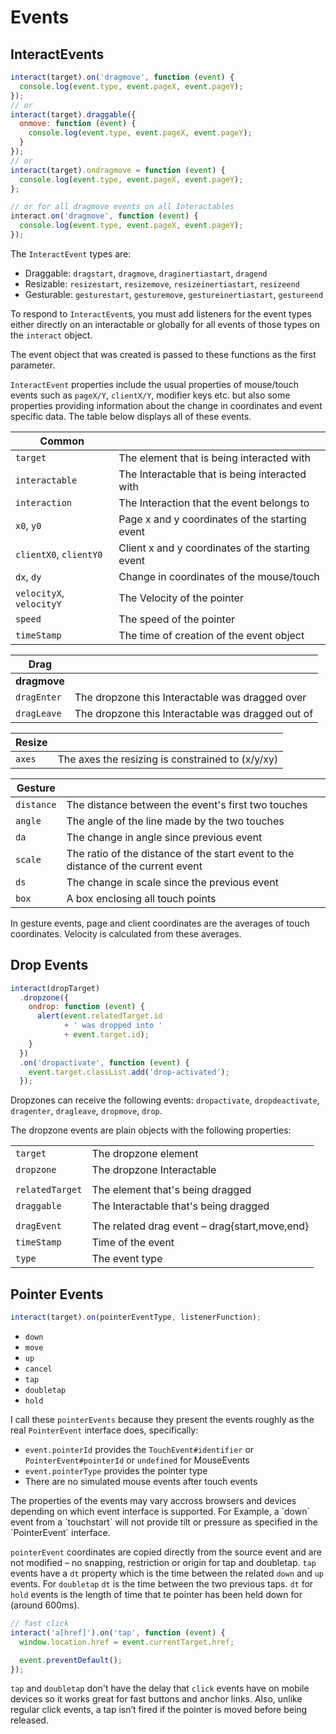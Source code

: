 Events
======

InteractEvents
--------------

``` javascript
interact(target).on('dragmove', function (event) {
  console.log(event.type, event.pageX, event.pageY);
});
// or
interact(target).draggable({
  onmove: function (event) {
    console.log(event.type, event.pageX, event.pageY);
  }
});
// or
interact(target).ondragmove = function (event) {
  console.log(event.type, event.pageX, event.pageY);
};

// or for all dragmove events on all Interactables
interact.on('dragmove', function (event) {
  console.log(event.type, event.pageX, event.pageY);
});
```

The `InteractEvent` types are:

 - Draggable: `dragstart`, `dragmove`, `draginertiastart`, `dragend`
 - Resizable: `resizestart`, `resizemove`, `resizeinertiastart`, `resizeend`
 - Gesturable: `gesturestart`, `gesturemove`, `gestureinertiastart`,
   `gestureend`

To respond to `InteractEvent`s, you must add listeners for the event types either
directly on an interactable or globally for all events of those types on the
`interact` object.

The event object that was created is passed to these functions as the first
parameter.

`InteractEvent` properties include the usual properties of mouse/touch events
such as `pageX/Y`, `clientX/Y`, modifier keys etc. but also some properties
providing information about the change in coordinates and event specific data.
The table below displays all of these events.

| Common                  |                                                   |
| ----------------------- | --------------------------------------------------|
| `target`                | The element that is being interacted with         |
| `interactable`          | The Interactable that is being interacted with    |
| `interaction`           | The Interaction that the event belongs to         |
| `x0`, `y0`              | Page x and y coordinates of the starting event    |
| `clientX0`, `clientY0`  | Client x and y coordinates of the starting event  |
| `dx`, `dy`              | Change in coordinates of the mouse/touch          |
| `velocityX`, `velocityY`| The Velocity of the pointer                       |
| `speed`                 | The speed of the pointer                          |
| `timeStamp`             | The time of creation of the event object          |

| Drag                    |                                                   |
| ----------------------- | --------------------------------------------------|
| **dragmove**            |                                                   |
| `dragEnter`             | The dropzone this Interactable was dragged over   |
| `dragLeave`             | The dropzone this Interactable was dragged out of |

| Resize                  |                                                   |
| ----------------------- | --------------------------------------------------|
| `axes`                  | The axes the resizing is constrained to (x/y/xy)  |

| Gesture                 |                                                   |
| ----------------------- | --------------------------------------------------|
| `distance`              | The distance between the event's first two touches|
| `angle`                 | The angle of the line made by the two touches     |
| `da`                    | The change in angle since previous event          |
| `scale`                 | The ratio of the distance of the start event to the distance of the current event |
| `ds`                    | The change in scale since the previous event      |
| `box`                   | A box enclosing all touch points                  |

In gesture events, page and client coordinates are the averages of touch
coordinates. Velocity is calculated from these averages.


Drop Events
-----------

```javascript
interact(dropTarget)
  .dropzone({
    ondrop: function (event) {
      alert(event.relatedTarget.id
            + ' was dropped into '
            + event.target.id);
    }
  })
  .on('dropactivate', function (event) {
    event.target.classList.add('drop-activated');
  });
```

Dropzones can receive the following events: `dropactivate`, `dropdeactivate`,
`dragenter`, `dragleave`, `dropmove`, `drop`.

The dropzone events are plain objects with the following properties:

|                         |                                                   |
| ----------------------- | --------------------------------------------------|
| `target`                | The dropzone element                              |
| `dropzone`              | The dropzone Interactable                         |
|                         |                                                   |
| `relatedTarget`         | The element that's being dragged                  |
| `draggable`             | The Interactable that's being dragged             |
|                         |                                                   |
| `dragEvent`             | The related drag event – drag{start,move,end}     |
| `timeStamp`             | Time of the event                                 |
| `type`                  | The event type                                    |


Pointer Events
--------------

```javascript
interact(target).on(pointerEventType, listenerFunction);
```

 - `down`
 - `move`
 - `up`
 - `cancel`
 - `tap`
 - `doubletap`
 - `hold`

I call these `pointerEvents` because they present the events
roughly as the real `PointerEvent` interface does, specifically:

 - `event.pointerId` provides the `TouchEvent#identifier` or `PointerEvent#pointerId` or
   `undefined` for MouseEvents
 - `event.pointerType` provides the pointer type
 - There are no simulated mouse events after touch events

<aside class="warning">
  The properties of the events may vary accross browsers and devices depending on
  which event interface is supported. For Example, a `down` event from a
  `touchstart` will not provide tilt or pressure as specified in the
  `PointerEvent` interface.
</aside>

`pointerEvent` coordinates are copied directly from the source event and are
not modified – no snapping, restriction or origin for tap and doubletap. `tap`
events have a `dt` property which is the time between the related `down` and
`up` events. For `doubletap` `dt` is the time between the two previous taps.
`dt` for `hold` events is the length of time that te pointer has been held down
for (around 600ms).

```javascript
// fast click
interact('a[href]').on('tap', function (event) {
  window.location.href = event.currentTarget.href;

  event.preventDefault();
});
```

`tap` and `doubletap` don't have the delay that `click` events have on mobile
devices so it works great for fast buttons and anchor links. Also, unlike
regular click events, a tap isn’t fired if the pointer is moved before being
released.

